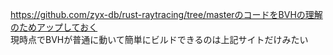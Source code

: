 https://github.com/zyx-db/rust-raytracing/tree/masterのコードをBVHの理解のためアップしておく  
現時点でBVHが普通に動いて簡単にビルドできるのは上記サイトだけみたい  

